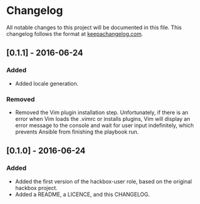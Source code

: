 # Changelog
All notable changes to this project will be documented in this file.
This changelog follows the format at [keepachangelog.com](http://keepachangelog.com/).

## [0.1.1] - 2016-06-24
### Added
- Added locale generation.

### Removed
- Removed the Vim plugin installation step. Unfortunately, if there is an error when Vim loads the .vimrc or installs plugins, Vim will display an error message to the console and wait for user input indefinitely, which prevents Ansible from finishing the playbook run.

## [0.1.0] - 2016-06-24
### Added
- Added the first version of the hackbox-user role, based on the original hackbox project.
- Added a README, a LICENCE, and this CHANGELOG.
